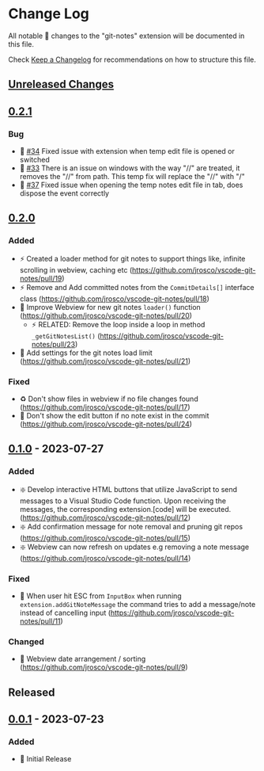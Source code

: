 # Change Log

All notable 🔖 changes to the "git-notes" extension will be documented in this file.

Check [Keep a Changelog](http://keepachangelog.com/) for recommendations on how to structure this file.

## [Unreleased Changes]

## [0.2.1]

### Bug

- 🐛 [#34](https://github.com/jrosco/vscode-git-notes/pull/34) Fixed issue with extension when temp edit file is opened or switched
- 🐛 [#33](https://github.com/jrosco/vscode-git-notes/pull/33) There is an issue on windows with the way "//" are treated, it removes the "//" from path. This temp fix will replace the "//" with "/"
- 🐛 [#37](https://github.com/jrosco/vscode-git-notes/pull/37) Fixed issue when opening the temp notes edit file in tab, does dispose the event correctly

## [0.2.0]

### Added

- ⚡ Created a loader method for git notes to support things like, infinite scrolling in webview, caching etc (<https://github.com/jrosco/vscode-git-notes/pull/19>)
- ⚡ Remove and Add committed notes from the `CommitDetails[]` interface class (<https://github.com/jrosco/vscode-git-notes/pull/18>)
- 💄 Improve Webview for new git notes `loader()` function (<https://github.com/jrosco/vscode-git-notes/pull/20>)
  - ⚡ RELATED: Remove the loop inside a loop in method `_getGitNotesList()` (<https://github.com/jrosco/vscode-git-notes/pull/23>)
- 🍻 Add settings for the git notes load limit (<https://github.com/jrosco/vscode-git-notes/pull/21>)
  
### Fixed

- ♻️ Don't show files in webview if no file changes found (<https://github.com/jrosco/vscode-git-notes/pull/17>)
- 🐛 Don't show the edit button if no note exist in the commit (<https://github.com/jrosco/vscode-git-notes/pull/24>)

## [0.1.0] - 2023-07-27

### Added

- ❇️ Develop interactive HTML buttons that utilize JavaScript to send messages to a Visual Studio Code function. Upon receiving the messages, the corresponding extension.[code] will be executed. (<https://github.com/jrosco/vscode-git-notes/pull/12>)
- ❇️ Add confirmation message for note removal and pruning git repos (<https://github.com/jrosco/vscode-git-notes/pull/15>)
- ❇️ Webview can now refresh on updates e.g removing a note message (<https://github.com/jrosco/vscode-git-notes/pull/14>)

### Fixed

- 🐛 When user hit ESC from `InputBox` when running `extension.addGitNoteMessage` the command tries to add a message/note instead of cancelling input (<https://github.com/jrosco/vscode-git-notes/pull/11>)

### Changed

- 🍻 Webview date arrangement / sorting (<https://github.com/jrosco/vscode-git-notes/pull/9>)

## Released

## [0.0.1] - 2023-07-23

### Added

- 🔖 Initial Release

[Unreleased Changes]: https://github.com/jrosco/vscode-git-notes/compare/0.1.0...HEAD

[0.0.1]: https://github.com/jrosco/vscode-git-notes/compare/a9fdfb1...0.0.1
[0.1.0]: https://github.com/jrosco/vscode-git-notes/compare/0.0.1...0.1.0
[0.2.0]: https://github.com/jrosco/vscode-git-notes/compare/0.1.0...0.2.0
[0.2.1]: https://github.com/jrosco/vscode-git-notes/compare/0.2.0...0.2.1
